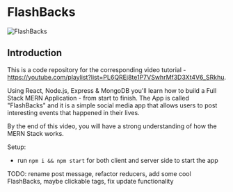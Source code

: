 # FlashBacks

![FlashBacks](https://i.ibb.co/7CmVbCW/image.png)

## Introduction

This is a code repository for the corresponding video tutorial - https://youtube.com/playlist?list=PL6QREj8te1P7VSwhrMf3D3Xt4V6_SRkhu.

Using React, Node.js, Express & MongoDB you'll learn how to build a Full Stack MERN Application - from start to finish. The App is called "FlashBacks" and it is a simple social media app that allows users to post interesting events that happened in their lives.

By the end of this video, you will have a strong understanding of how the MERN Stack works.

Setup:

- run `npm i && npm start` for both client and server side to start the app

TODO: rename post message, refactor reducers, add some cool FlashBacks, maybe clickable tags, fix update functionality
